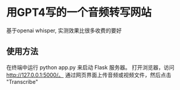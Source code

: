 # 用GPT4写的一个音频转写网站
基于openai whisper, 实测效果比很多收费的要好
## 使用方法
在终端中运行 python app.py 来启动 Flask 服务器。
打开浏览器，访问 http://127.0.0.1:5000/。
通过网页界面上传音频或视频文件，然后点击 "Transcribe"
